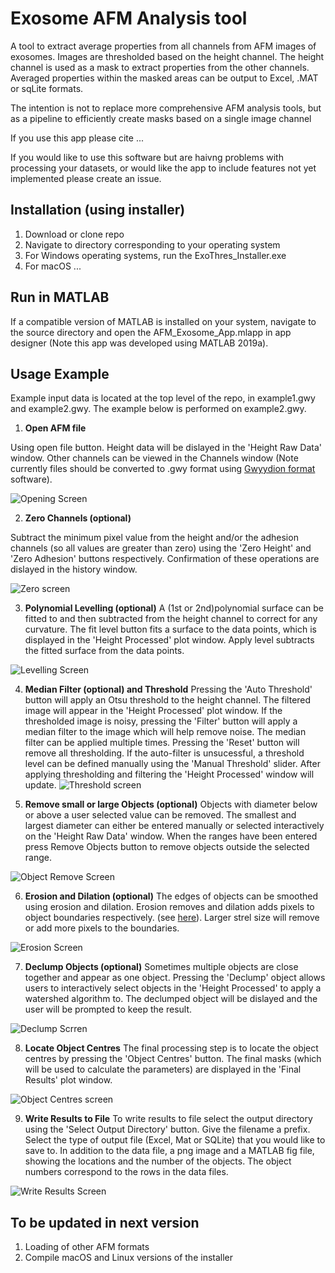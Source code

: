 <h1>Exosome AFM Analysis tool</h1>

A tool to extract average properties from all channels from AFM images of exosomes. Images are thresholded based on the height channel. The height channel is used as a mask to extract properties from the other channels.
Averaged properties within the masked areas can be output to Excel, .MAT or sqLite formats.

The intention is not to replace more comprehensive AFM analysis tools, but as a pipeline to efficiently create masks based on a single image channel 

If you use this app please cite ...

If you would like to use this software but are haivng problems with processing your datasets, or would like the app to include features not yet implemented please create an issue.

<h2> Installation (using installer) </h2>

1. Download or clone repo
2. Navigate to directory corresponding to your operating system
3. For Windows operating systems, run the ExoThres_Installer.exe
4. For macOS ...


<h2>Run in MATLAB </h2>
If a compatible version of MATLAB is installed on your system, navigate to the source directory and open the AFM_Exosome_App.mlapp in app designer 
(Note this app was developed using MATLAB 2019a). 

<h2>Usage Example </h2>
Example input data is located at the top level of the repo, in example1.gwy and example2.gwy. The example below is performed on example2.gwy.

1. **Open AFM file**

Using open file button. Height data will be dislayed in the 'Height Raw Data' window. 
Other channels can be viewed in the Channels window (Note currently files should be converted to .gwy format using [Gwyydion format](http://gwyddion.net/) software).

![Opening Screen](/images/OpenFile.PNG)

2. **Zero Channels (optional)**

Subtract the minimum pixel value from the height and/or the adhesion channels (so all values are greater than zero) using the 'Zero Height' and 'Zero Adhesion' buttons respectively. 
Confirmation of these operations are dislayed in the history window.

![Zero screen](/images/HeightZeroed.PNG) 


3. **Polynomial Levelling (optional)**
 A (1st or 2nd)polynomial surface can be fitted to and then subtracted from the height channel to correct for any curvature. The fit level button fits a surface to the data points, 
 which is displayed in the 'Height Processed' plot window. Apply level subtracts the fitted surface from the data points. 

![Levelling Screen](/images/level.PNG) 


4. **Median Filter (optional) and Threshold**
Pressing the 'Auto Threshold' button will apply an Otsu threshold to the height channel. The filtered image will appear in the 'Height Processed' plot window. If the thresholded image is noisy, pressing the 'Filter' button will apply a median filter to the 
image which will help remove noise. The median filter can be applied multiple times. Pressing the 'Reset' button will remove all thresholding. If the auto-filter is unsucessful, a threshold level can be defined manually using the 'Manual Threshold' slider. 
After applying thresholding and filtering the 'Height Processed' window will update.
![Threshold screen](/images/threshold.PNG)


5. **Remove small or large Objects (optional)**
Objects with diameter below or above a user selected value can be removed. The smallest and largest diameter can either be entered manually or selected interactively on the 'Height Raw Data'
window. When the ranges have been entered press Remove Objects button to remove objects outside the selected range. 

![Object Remove Screen](/images/objectRemove.PNG)

6. **Erosion and Dilation (optional)**
The edges of objects can be smoothed using erosion and dilation. Erosion removes and dilation adds pixels to object boundaries respectively. 
(see [here](https://uk.mathworks.com/help/images/morphological-dilation-and-erosion.html#mw_870854ff-1cfa-4a13-94a5-58fd427d9d55)). Larger strel size will remove or add more pixels to 
the boundaries. 

![Erosion Screen](/images/erosion.PNG)

7. **Declump Objects (optional)**
Sometimes multiple objects are close together and appear as one object. Pressing the 'Declump' object allows users to interactively select objects in the 'Height Processed' 
to apply a watershed algorithm to.
The declumped object will be dislayed and the user will be prompted to keep the result. 

![Declump Scrren](/images/declump.PNG) 


8. **Locate Object Centres** 
The final processing step is to locate the object centres by pressing the 'Object Centres' button. The final masks (which will be used to calculate the parameters) are displayed in the
'Final Results' plot window.

![Object Centres screen](/images/results.PNG) 


9. **Write Results to File**
To write results to file select the output directory using the 'Select Output Directory' button. Give the filename a prefix. Select the type of output file (Excel, Mat or SQLite) that you would like to 
save to. In addition to the data file, a png image and a MATLAB fig file, showing the locations and the number of the objects. The object numbers correspond to the rows in the data files.

![Write Results Screen](/images/write.PNG)

  
  
<h2>To be updated in next version </h2>
  
  1. Loading of other AFM formats
  2. Compile macOS and Linux versions of the installer
